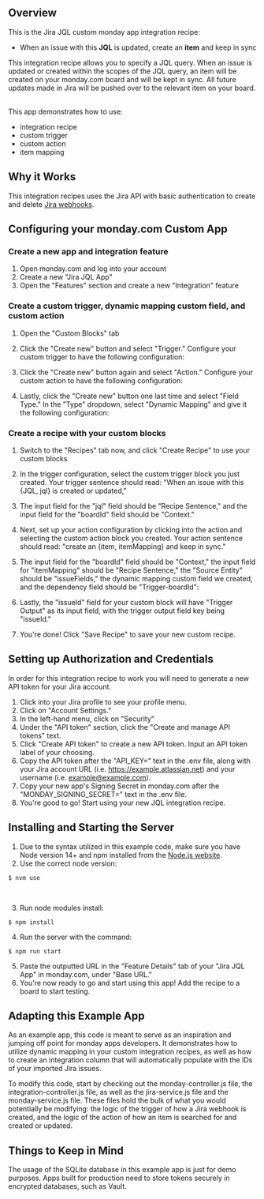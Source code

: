 ## Overview

This is the Jira JQL custom monday app integration recipe: 
- When an issue with this <b>JQL</b> is updated, create an <b>item</b> and keep in sync

This integration recipe allows you to specify a JQL query. When an issue is updated or created within the scopes of the JQL query, an item will be created on your monday.com board and will be kept in sync. All future updates made in Jira will be pushed over to the relevant item on your board.

<br>This app demonstrates how to use:
- integration recipe
- custom trigger
- custom action
- item mapping

## Why it Works

This integration recipes uses the Jira API with basic authentication to create and delete [Jira webhooks](https://developer.atlassian.com/server/jira/platform/webhooks/). 

## Configuring your monday.com Custom App

### Create a new app and integration feature

1. Open monday.com and log into your account
2. Create a new "Jira JQL App" 
3. Open the "Features" section and create a new "Integration" feature

### Create a custom trigger, dynamic mapping custom field, and custom action

1. Open the "Custom Blocks" tab
2. Click the "Create new" button and select "Trigger." Configure your custom trigger to have the following configuration:

3. Click the "Create new" button again and select "Action." Configure your custom action to have the following configuration:

4. Lastly, click the "Create new" button one last time and select "Field Type." In the "Type" dropdown, select "Dynamic Mapping" and give it the following configuration:

### Create a recipe with your custom blocks

1. Switch to the "Recipes" tab now, and click "Create Recipe" to use your custom blocks
2. In the trigger configuration, select the custom trigger block you just created. Your trigger sentence should read: "When an issue with this {JQL, jql} is created or updated,"
3. The input field for the "jql" field should be "Recipe Sentence," and the input field for the "boardId" field should be "Context."
4. Next, set up your action configuration by clicking into the action and selecting the custom action block you created. Your action sentence should read: "create an {item, itemMapping} and keep in sync."
5. The input field for the "boardId" field should be "Context," the input field for "itemMapping" should be "Recipe Sentence," the "Source Entity" should be "issueFields," the dynamic mapping custom field we created, and the dependency field should be "Trigger-boardId":

6. Lastly, the "issueId" field for your custom block will have "Trigger Output" as its input field, with the trigger output field key being "issueId."
7. You're done! Click "Save Recipe" to save your new custom recipe. 

## Setting up Authorization and Credentials

In order for this integration recipe to work you will need to generate a new API token for your Jira account. 

1. Click into your Jira profile to see your profile menu. 
2. Click on "Account Settings."
3. In the left-hand menu, click on "Security"
4. Under the "API token" section, click the "Create and manage API tokens" text.
5. Click "Create API token" to create a new API token. Input an API token label of your choosing. 
6. Copy the API token after the "API_KEY=" text in the .env file, along with your Jira account URL (i.e. https://example.atlassian.net) and your username (i.e. example@example.com). 
7. Copy your new app's Signing Secret in monday.com after the "MONDAY_SIGNING_SECRET=" text in the .env file.
8. You're good to go! Start using your new JQL integration recipe. 

## Installing and Starting the Server

1. Due to the syntax utilized in this example code, make sure you have Node version 14+ and npm installed from the [Node.js website](https://nodejs.org/en/download/).
2. Use the correct node version:
```
$ nvm use
```
<br>

3. Run node modules install:
```
$ npm install
```

4. Run the server with the command:
```
$ npm run start
```

5. Paste the outputted URL in the "Feature Details" tab of your "Jira JQL App" in monday.com, under "Base URL."
6. You're now ready to go and start using this app! Add the recipe to a board to start testing. 

## Adapting this Example App

As an example app, this code is meant to serve as an inspiration and jumping off point for monday apps developers. It demonstrates how to utilize dynamic mapping in your custom integration recipes, as well as how to create an integration column that will automatically populate with the IDs of your imported Jira issues. 

To modify this code, start by checking out the monday-controller.js file, the integration-controller.js file, as well as the jira-service.js file and the monday-service.js file. These files hold the bulk of what you would potentially be modifying: the logic of the trigger of how a Jira webhook is created, and the logic of the action of how an item is searched for and created or updated. 

## Things to Keep in Mind

The usage of the SQLite database in this example app is just for demo purposes. Apps built for production need to store tokens securely in encrypted databases, such as Vault. 